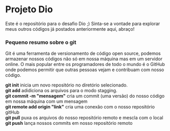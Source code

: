 # Projeto Dio
Este é o repositório para o desafio Dio ;)
Sinta-se a vontade para explorar meus outros códigos já postados anteriormente aqui, abraço!
### Pequeno resumo sobre o git
Git é uma ferramenta de versionamento de código open source, podemos armazenar nossos códigos não só em nossa máquina mas em um servidor online. O mais popular entre os programadores de todo o mundo é o GitHub onde podemos permitir que outras pessoas vejam e contribuam com nosso código.

**git init** inicia um novo repositório no diretório selecionado. <br>
**git add** adidiciona os arquivos para o modo stagging.<br>
**git commit -m "mensagem"** cria um commit (uma versão) do nosso código em nossa máquina com um mensagem<br>
**git remote add origin "link"** cria uma conexão com o nosso repositório gitHub<br>
**git pull** puxa os arquivos do nosso repositório remoto e mescla com o local<br>
**git push** lança nossos commits em nosso repositório remoto <br>
